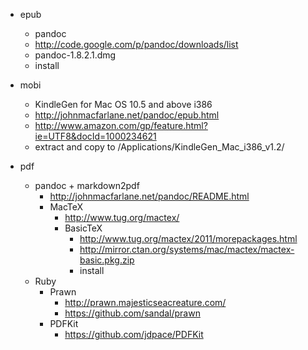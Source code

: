 - epub
  - pandoc
  - http://code.google.com/p/pandoc/downloads/list
  - pandoc-1.8.2.1.dmg
  - install

- mobi
  - KindleGen for Mac OS 10.5 and above i386
  - http://johnmacfarlane.net/pandoc/epub.html
  - http://www.amazon.com/gp/feature.html?ie=UTF8&docId=1000234621
  - extract and copy to /Applications/KindleGen_Mac_i386_v1.2/

- pdf
  - pandoc + markdown2pdf
      - http://johnmacfarlane.net/pandoc/README.html
      - MacTeX
        - http://www.tug.org/mactex/
        - BasicTeX
          - http://www.tug.org/mactex/2011/morepackages.html
          - http://mirror.ctan.org/systems/mac/mactex/mactex-basic.pkg.zip
          - install
  - Ruby
      - Prawn
        - http://prawn.majesticseacreature.com/
        - https://github.com/sandal/prawn
      - PDFKit
        - https://github.com/jdpace/PDFKit
